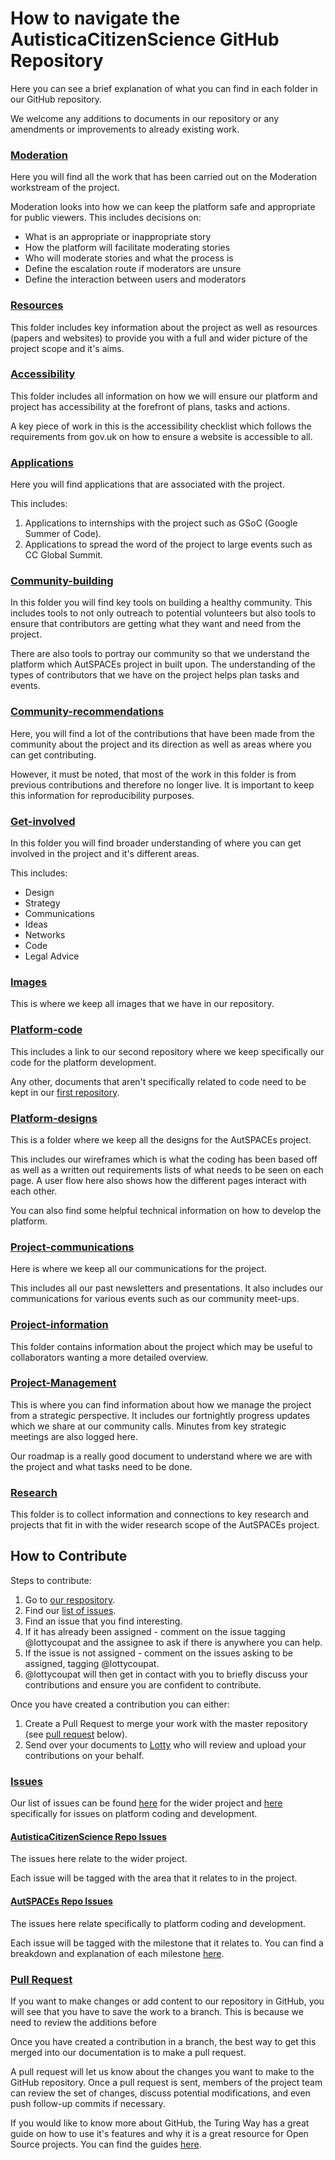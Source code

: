 # How to navigate the AutisticaCitizenScience GitHub Repository

Here you can see a brief explanation of what you can find in each folder in our GitHub repository. 

We welcome any additions to documents in our repository or any amendments or improvements to already existing work. 

### [Moderation](https://github.com/alan-turing-institute/AutisticaCitizenScience/tree/master/Moderation)

Here you will find all the work that has been carried out on the Moderation workstream of the project.

Moderation looks into how we can keep the platform safe and appropriate for public viewers. This includes decisions on:
- What is an appropriate or inappropriate story
- How the platform will facilitate moderating stories
- Who will moderate stories and what the process is 
- Define the escalation route if moderators are unsure 
- Define the interaction between users and moderators

### [Resources](https://github.com/alan-turing-institute/AutisticaCitizenScience/tree/master/Resources)

This folder includes key information about the project as well as resources (papers and websites) to provide you with a full and wider picture of the project scope and it's aims. 

### [Accessibility](https://github.com/alan-turing-institute/AutisticaCitizenScience/tree/master/accessibility) 

This folder includes all information on how we will ensure our platform and project has accessibility at the forefront of plans, tasks and actions. 

A key piece of work in this is the accessibility checklist which follows the requirements from gov.uk on how to ensure a website is accessible to all. 

### [Applications](https://github.com/alan-turing-institute/AutisticaCitizenScience/tree/master/applications)

Here you will find applications that are associated with the project. 

This includes:
1) Applications to internships with the project such as GSoC (Google Summer of Code). 
2) Applications to spread the word of the project to large events such as CC Global Summit. 

### [Community-building](https://github.com/alan-turing-institute/AutisticaCitizenScience/tree/master/community-building)

In this folder you will find key tools on building a healthy community. This includes tools to not only outreach to potential volunteers but also tools to ensure that contributors are getting what they want and need from the project. 

There are also tools to portray our community so that we understand the platform which AutSPACEs project in built upon. The understanding of the types of contributors that we have on the project helps plan tasks and events. 

### [Community-recommendations](https://github.com/alan-turing-institute/AutisticaCitizenScience/tree/master/community-recommendations)

Here, you will find a lot of the contributions that have been made from the community about the project and its direction as well as areas where you can get contributing. 

However, it must be noted, that most of the work in this folder is from previous contributions and therefore no longer live. It is important to keep this information for reproducibility purposes. 

### [Get-involved](https://github.com/alan-turing-institute/AutisticaCitizenScience/tree/master/get-involved)

In this folder you will find broader understanding of where you can get involved in the project and it's different areas. 

This includes:
* Design
* Strategy
* Communications
* Ideas
* Networks
* Code
* Legal Advice

### [Images](https://github.com/alan-turing-institute/AutisticaCitizenScience/tree/master/images)

This is where we keep all images that we have in our repository. 

### [Platform-code](https://github.com/alan-turing-institute/AutisticaCitizenScience/tree/master/platform-code)

This includes a link to our second repository where we keep specifically our code for the platform development. 

Any other, documents that aren't specifically related to code need to be kept in our [first repository](https://github.com/alan-turing-institute/AutisticaCitizenScience).

### [Platform-designs](https://github.com/alan-turing-institute/AutisticaCitizenScience/tree/master/platform-designs)

This is a folder where we keep all the designs for the AutSPACEs project. 

This includes our wireframes which is what the coding has been based off as well as a written out requirements lists of what needs to be seen on each page. A user flow here also shows how the different pages interact with each other. 

You can also find some helpful technical information on how to develop the platform. 

### [Project-communications](https://github.com/alan-turing-institute/AutisticaCitizenScience/tree/master/project-communications)

Here is where we keep all our communications for the project. 

This includes all our past newsletters and presentations. It also includes our communications for various events such as our community meet-ups. 

### [Project-information](https://github.com/alan-turing-institute/AutisticaCitizenScience/tree/master/project-information)

This folder contains information about the project which may be useful to collaborators wanting a more detailed overview.


### [Project-Management](https://github.com/alan-turing-institute/AutisticaCitizenScience/tree/master/project-management)

This is where you can find information about how we manage the project from a strategic perspective. It includes our fortnightly progress updates which we share at our community calls. Minutes from key strategic meetings are also logged here.

Our roadmap is a really good document to understand where we are with the project and what tasks need to be done. 

### [Research](https://github.com/alan-turing-institute/AutisticaCitizenScience/tree/master/research)

This folder is to collect information and connections to key research and projects that fit in with the wider research scope of the AutSPACEs project.

## How to Contribute

Steps to contribute:
1) Go to [our respository](https://github.com/alan-turing-institute/AutisticaCitizenScience).
2) Find our [list of issues](https://github.com/alan-turing-institute/AutisticaCitizenScience/issues).
3) Find an issue that you find interesting. 
4) If it has already been assigned - comment on the issue tagging @lottycoupat and the assignee to ask if there is anywhere you can help. 
5) If the issue is not assigned - comment on the issues asking to be assigned, tagging @lottycoupat. 
6) @lottycoupat will then get in contact with you to briefly discuss your contributions and ensure you are confident to contribute. 

Once you have created a contribution you can either:

1) Create a Pull Request to merge your work with the master repository (see [pull request](#pull-request) below).
2) Send over your documents to [Lotty](mailto:ccoupat@turing.ac.uk) who will review and upload your contributions on your behalf. 

### [Issues](https://github.com/alan-turing-institute/AutisticaCitizenScience/issues)

Our list of issues can be found [here](https://github.com/alan-turing-institute/AutisticaCitizenScience/issues) for the wider project and [here](https://github.com/alan-turing-institute/AutSPACEs/issues) specifically for issues on platform coding and development. 

#### [AutisticaCitizenScience Repo Issues](https://github.com/alan-turing-institute/AutisticaCitizenScience/issues)

The issues here relate to the wider project. 

Each issue will be tagged with the area that it relates to in the project.

#### [AutSPACEs Repo Issues](https://github.com/alan-turing-institute/AutSPACEs/issues)

The issues here relate specifically to platform coding and development. 

Each issue will be tagged with the milestone that it relates to. You can find a breakdown and explanation of each milestone [here](https://github.com/alan-turing-institute/AutSPACEs/milestones).


### [Pull Request](https://github.com/alan-turing-institute/AutisticaCitizenScience/pulls)

If you want to make changes or add content to our repository in GitHub, you will see that you have to save the work to a branch. This is because we need to review the additions before

Once you have created a contribution in a branch, the best way to get this merged into our documentation is to make a pull request. 

A pull request will let us know about the changes you want to make to the GitHub repository. Once a pull request is sent, members of the project team can review the set of changes, discuss potential modifications, and even push follow-up commits if necessary.

If you would like to know more about GitHub, the Turing Way has a great guide on how to use it's features and why it is a great resource for Open Source projects. You can find the guides [here](https://the-turing-way.netlify.app/collaboration/github-novice.html).
